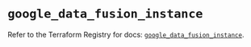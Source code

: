 # `google_data_fusion_instance`

Refer to the Terraform Registry for docs: [`google_data_fusion_instance`](https://registry.terraform.io/providers/hashicorp/google/5.14.0/docs/resources/data_fusion_instance).
